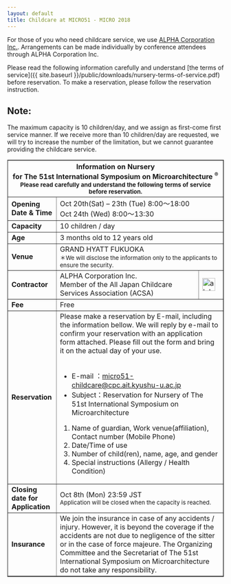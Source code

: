 ```yaml
---
layout: default
title: Childcare at MICRO51 - MICRO 2018
---
```


For those of you who need childcare service, we use [ALPHA Corporation Inc.](http://www.alpha-co.com/index_en.html).
Arrangements can be made individually by conference attendees through ALPHA Corporation Inc.

Please read the following information carefully and understand [the terms of service]({{ site.baseurl }}/public/downloads/nursery-terms-of-service.pdf) before reservation.
To make a reservation, please follow the reservation instruction.

## Note:
The maximum capacity is 10 children/day, and we assign as first-come first service manner.
If we receive more than 10 children/day are requested, we will try to increase the number of the limitation, but we cannot guarantee providing the childcare service.


<table border="1">
  <tr>
  <th colspan="3">Information on Nursery<br>for The 51st International Symposium on Microarchitecture <sup>&reg;</sup><br>
    <small>Please read carefully and understand the following terms of service before reservation.</small></th>
  </tr>
  <tr>
    <td><strong>
      Opening<br>Date & Time
      </strong></td>
    <td colspan="2">
      Oct 20th(Sat) – 23th (Tue)  8:00～18:00<br>Oct 24th (Wed)   8:00～13:30
    </td>
  </tr>
  <tr>
    <td><strong>
      Capacity
      </strong></td>
    <td colspan="2">
      10 children / day
    </td>
  </tr>
  <tr>
    <td><strong>
      Age
      </strong></td>
    <td colspan="2">
      3 months old to 12 years old
    </td>
  </tr>
  <tr>
    <td><strong>
      Venue
      </strong></td>
    <td colspan="2">
      GRAND HYATT FUKUOKA<br><small>＊We will disclose the information only to the applicants to ensure the security.</small>
    </td>
  </tr>
  <tr>
    <td><strong>
      Contractor
      </strong></td>
    <td>
      ALPHA Corporation Inc.<br>Member of the All Japan Childcare Services Association (ACSA)
    </td>
    <td>
      <img border="0" src="{{ site.baseurl }}/images/alphacorporation.jpg" height ="30" alt="alphacorporation_logo"/>
    </td>
  </tr>
  <tr>
    <td><strong>
      Fee
      </strong></td>
    <td colspan="2">
      Free
    </td>
  </tr>
  <tr>
    <td><strong>
      Reservation
      </strong></td>
    <td colspan="2">
      Please make a reservation by E-mail, including the information bellow.
We will reply by e-mail to confirm your reservation with an application form attached.  Please fill out the form and bring it on the actual day of your use.<br><br>
      <ul>
        <li>E-mail ：<a href="mailto:micro51-childcare@cpc.ait.kyushu-u.ac.jp">micro51-childcare@cpc.ait.kyushu-u.ac.jp</a></li>
        <li>Subject：Reservation for Nursery of The 51st International Symposium on Microarchitecture</li>
      </ul>
      <ol>
        <li>Name of guardian, Work venue(affiliation), Contact number (Mobile Phone)</li>
        <li>Date/Time of use</li>
        <li>Number of child(ren), name, age, and gender</li>
        <li>Special instructions  (Allergy / Health Condition)</li>
      </ol>
    </td>
  </tr>
  <tr>
    <td><strong>
      Closing date for<br>Application
      </strong></td>
    <td colspan="2">
      Oct 8th (Mon) 23:59 JST<br><small>Application will be closed when the capacity is reached.</small>
    </td>
  </tr>
  <tr>
    <td><strong>
     Insurance
      </strong></td>
    <td colspan="2">
      We join the insurance in case of any accidents / injury. However, it is beyond the coverage if the accidents are not due to negligence of the sitter or in the case of force majeure.
The Organizing Committee and the Secretariat of The 51st International Symposium on Microarchitecture do not take any responsibility. 
    </td>
  </tr>
</table>
  
